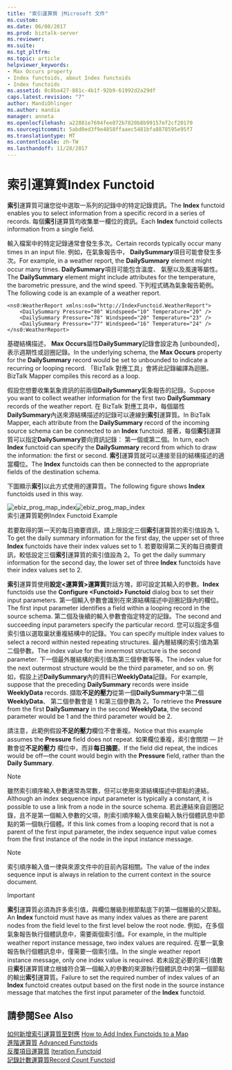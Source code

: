 ```yaml
---
title: "索引運算質 |Microsoft 文件"
ms.custom: 
ms.date: 06/08/2017
ms.prod: biztalk-server
ms.reviewer: 
ms.suite: 
ms.tgt_pltfrm: 
ms.topic: article
helpviewer_keywords:
- Max Occurs property
- Index functoids, about Index functoids
- Index functoids
ms.assetid: 0c8ba427-881c-4b1f-92b9-61992d2a29df
caps.latest.revision: "7"
author: MandiOhlinger
ms.author: mandia
manager: anneta
ms.openlocfilehash: a22881e7694fee872b7820b8b99157ef2cf20170
ms.sourcegitcommit: 5abd0ed3f9e4858ffaaec5481bfa8878595e95f7
ms.translationtype: MT
ms.contentlocale: zh-TW
ms.lasthandoff: 11/28/2017
---
```

# <a name="index-functoid"></a><span data-ttu-id="728f1-102">索引運算質</span><span class="sxs-lookup"><span data-stu-id="728f1-102">Index Functoid</span></span>
<span data-ttu-id="728f1-103">**索引**運算質可讓您從中選取一系列的記錄中的特定記錄資訊。</span><span class="sxs-lookup"><span data-stu-id="728f1-103">The **Index** functoid enables you to select information from a specific record in a series of records.</span></span> <span data-ttu-id="728f1-104">每個**索引**運算質均收集單一欄位的資訊。</span><span class="sxs-lookup"><span data-stu-id="728f1-104">Each **Index** functoid collects information from a single field.</span></span>  
  
 <span data-ttu-id="728f1-105">輸入檔案中的特定記錄通常會發生多次。</span><span class="sxs-lookup"><span data-stu-id="728f1-105">Certain records typically occur many times in an input file.</span></span> <span data-ttu-id="728f1-106">例如，在氣象報告中， **DailySummary**項目可能會發生多次。</span><span class="sxs-lookup"><span data-stu-id="728f1-106">For example, in a weather report, the **DailySummary** element might occur many times.</span></span> <span data-ttu-id="728f1-107">**DailySummary**項目可能包含溫度、 氣壓以及風速等屬性。</span><span class="sxs-lookup"><span data-stu-id="728f1-107">The **DailySummary** element might include attributes for the temperature, the barometric pressure, and the wind speed.</span></span> <span data-ttu-id="728f1-108">下列程式碼為氣象報告範例。</span><span class="sxs-lookup"><span data-stu-id="728f1-108">The following code is an example of a weather report.</span></span>  
  
```  
<ns0:WeatherReport xmlns:ns0="http://IndexFunctoid.WeatherReport">  
    <DailySummary Pressure="80" Windspeed="10" Temperature="20" />  
    <DailySummary Pressure="78" Windspeed="20" Temperature="23" />  
    <DailySummary Pressure="77" Windspeed="16" Temperature="24" />  
</ns0:WeatherReport>  
```  
  
 <span data-ttu-id="728f1-109">基礎結構描述， **Max Occurs**屬性**DailySummary**記錄會設定為 [unbounded]，表示週期性或迴圈記錄。</span><span class="sxs-lookup"><span data-stu-id="728f1-109">In the underlying schema, the **Max Occurs** property for the **DailySummary** record would be set to unbounded to indicate a recurring or looping record.</span></span> <span data-ttu-id="728f1-110">「BizTalk 對應工具」會將此記錄編譯為迴圈。</span><span class="sxs-lookup"><span data-stu-id="728f1-110">BizTalk Mapper compiles this record as a loop.</span></span>  
  
 <span data-ttu-id="728f1-111">假設您想要收集氣象資訊的前兩個**DailySummary**氣象報告的記錄。</span><span class="sxs-lookup"><span data-stu-id="728f1-111">Suppose you want to collect weather information for the first two **DailySummary** records of the weather report.</span></span> <span data-ttu-id="728f1-112">在 BizTalk 對應工具中，每個屬性**DailySummary**內送來源結構描述的記錄可以連線到**索引**運算質。</span><span class="sxs-lookup"><span data-stu-id="728f1-112">In BizTalk Mapper, each attribute from the **DailySummary** record of the incoming source schema can be connected to an **Index** functoid.</span></span> <span data-ttu-id="728f1-113">接著，每個**索引**運算質可以指定**DailySummary**要向資訊記錄： 第一個或第二個。</span><span class="sxs-lookup"><span data-stu-id="728f1-113">In turn, each **Index** functoid can specify the **DailySummary** record from which to draw the information: the first or second.</span></span> <span data-ttu-id="728f1-114">**索引**運算質就可以連接至目的結構描述的適當欄位。</span><span class="sxs-lookup"><span data-stu-id="728f1-114">The **Index** functoids can then be connected to the appropriate fields of the destination schema.</span></span>  
  
 <span data-ttu-id="728f1-115">下圖顯示**索引**以此方式使用的運算質。</span><span class="sxs-lookup"><span data-stu-id="728f1-115">The following figure shows **Index** functoids used in this way.</span></span>  
  
 <span data-ttu-id="728f1-116">![](../core/media/ebiz-prog-map-index.gif "ebiz_prog_map_index")</span><span class="sxs-lookup"><span data-stu-id="728f1-116">![](../core/media/ebiz-prog-map-index.gif "ebiz_prog_map_index")</span></span>  
<span data-ttu-id="728f1-117">索引運算質範例</span><span class="sxs-lookup"><span data-stu-id="728f1-117">Index Functoid Example</span></span>  
  
 <span data-ttu-id="728f1-118">若要取得的第一天的每日摘要資訊，請上限設定三個**索引**運算質的索引值設為 1。</span><span class="sxs-lookup"><span data-stu-id="728f1-118">To get the daily summary information for the first day, the upper set of three **Index** functoids have their index values set to 1.</span></span> <span data-ttu-id="728f1-119">若要取得第二天的每日摘要資訊，較低設定三個**索引**運算質的索引值設為 2。</span><span class="sxs-lookup"><span data-stu-id="728f1-119">To get the daily summary information for the second day, the lower set of three **Index** functoids have their index values set to 2.</span></span>  
  
 <span data-ttu-id="728f1-120">**索引**運算質使用**設定\<運算質\>運算質**對話方塊，即可設定其輸入的參數。</span><span class="sxs-lookup"><span data-stu-id="728f1-120">**Index** functoids use the **Configure \<Functoid\> Functoid** dialog box to set their input parameters.</span></span> <span data-ttu-id="728f1-121">第一個輸入參數會識別在來源結構描述中迴圈記錄內的欄位。</span><span class="sxs-lookup"><span data-stu-id="728f1-121">The first input parameter identifies a field within a looping record in the source schema.</span></span> <span data-ttu-id="728f1-122">第二個及後續的輸入參數會指定特定的記錄。</span><span class="sxs-lookup"><span data-stu-id="728f1-122">The second and succeeding input parameters specify the particular record.</span></span> <span data-ttu-id="728f1-123">您可以指定多個索引值以選取巢狀重複結構中的記錄。</span><span class="sxs-lookup"><span data-stu-id="728f1-123">You can specify multiple index values to select a record within nested repeating structures.</span></span> <span data-ttu-id="728f1-124">最內層結構的索引值為第二個參數。</span><span class="sxs-lookup"><span data-stu-id="728f1-124">The index value for the innermost structure is the second parameter.</span></span> <span data-ttu-id="728f1-125">下一個最外層結構的索引值為第三個參數等等。</span><span class="sxs-lookup"><span data-stu-id="728f1-125">The index value for the next outermost structure would be the third parameter, and so on.</span></span> <span data-ttu-id="728f1-126">例如，假設上述**DailySummary**內的資料已**WeeklyData**記錄。</span><span class="sxs-lookup"><span data-stu-id="728f1-126">For example, suppose that the preceding **DailySummary** records were inside **WeeklyData** records.</span></span> <span data-ttu-id="728f1-127">擷取**不足的壓力**從第一個**DailySummary**中第二個**WeeklyData**、 第二個參數會是 1 和第三個參數為 2。</span><span class="sxs-lookup"><span data-stu-id="728f1-127">To retrieve the **Pressure** from the first **DailySummary** in the second **WeeklyData**, the second parameter would be 1 and the third parameter would be 2.</span></span>  
  
 <span data-ttu-id="728f1-128">請注意，此範例假設**不足的壓力**欄位不會重複。</span><span class="sxs-lookup"><span data-stu-id="728f1-128">Notice that this example assumes the **Pressure** field does not repeat.</span></span> <span data-ttu-id="728f1-129">如果欄位重複，索引會關閉 — 計數會從**不足的壓力** 欄位中，而非**每日摘要**。</span><span class="sxs-lookup"><span data-stu-id="728f1-129">If the field did repeat, the indices would be off—the count would begin with the **Pressure** field, rather than the **Daily Summary**.</span></span>  
  
> [!NOTE]
>  <span data-ttu-id="728f1-130">雖然索引順序輸入參數通常為常數，但可以使用來源結構描述中節點的連結。</span><span class="sxs-lookup"><span data-stu-id="728f1-130">Although an index sequence input parameter is typically a constant, it is possible to use a link from a node in the source schema.</span></span> <span data-ttu-id="728f1-131">若此連結來自迴圈記錄，且不是第一個輸入參數的父項，則索引順序輸入值來自輸入執行個體訊息中節點的第一個執行個體。</span><span class="sxs-lookup"><span data-stu-id="728f1-131">If this link comes from a looping record that is not a parent of the first input parameter, the index sequence input value comes from the first instance of the node in the input instance message.</span></span>  
  
> [!NOTE]
>  <span data-ttu-id="728f1-132">索引順序輸入值一律與來源文件中的目前內容相關。</span><span class="sxs-lookup"><span data-stu-id="728f1-132">The value of the index sequence input is always in relation to the current context in the source document.</span></span>  
  
> [!IMPORTANT]
>  <span data-ttu-id="728f1-133">**索引**運算質必須為許多索引值，與欄位層級到根節點底下的第一個層級的父節點。</span><span class="sxs-lookup"><span data-stu-id="728f1-133">An **Index** functoid must have as many index values as there are parent nodes from the field level to the first level below the root node.</span></span> <span data-ttu-id="728f1-134">例如，在多個氣象報告執行個體訊息中，需要兩個索引值。</span><span class="sxs-lookup"><span data-stu-id="728f1-134">For example, in the multiple weather report instance message, two index values are required.</span></span> <span data-ttu-id="728f1-135">在單一氣象報告執行個體訊息中，僅需要一個索引值。</span><span class="sxs-lookup"><span data-stu-id="728f1-135">In the single weather report instance message, only one index value is required.</span></span> <span data-ttu-id="728f1-136">若未設定必要的索引值數目**索引**運算質建立根據符合第一個輸入的參數的來源執行個體訊息中的第一個節點的輸出**索引**運算質。</span><span class="sxs-lookup"><span data-stu-id="728f1-136">Failure to set the required number of index values of an **Index** functoid creates output based on the first node in the source instance message that matches the first input parameter of the **Index** functoid.</span></span>  
  
## <a name="see-also"></a><span data-ttu-id="728f1-137">請參閱</span><span class="sxs-lookup"><span data-stu-id="728f1-137">See Also</span></span>  
 <span data-ttu-id="728f1-138">[如何新增索引運算質至對應](../core/how-to-add-index-functoids-to-a-map.md) </span><span class="sxs-lookup"><span data-stu-id="728f1-138">[How to Add Index Functoids to a Map](../core/how-to-add-index-functoids-to-a-map.md) </span></span>  
 <span data-ttu-id="728f1-139">[進階運算質](../core/advanced-functoids.md) </span><span class="sxs-lookup"><span data-stu-id="728f1-139">[Advanced Functoids](../core/advanced-functoids.md) </span></span>  
 <span data-ttu-id="728f1-140">[反覆項目運算質](../core/iteration-functoid.md) </span><span class="sxs-lookup"><span data-stu-id="728f1-140">[Iteration Functoid](../core/iteration-functoid.md) </span></span>  
 [<span data-ttu-id="728f1-141">記錄計數運算質</span><span class="sxs-lookup"><span data-stu-id="728f1-141">Record Count Functoid</span></span>](../core/record-count-functoid.md)